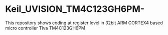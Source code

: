 # Keil_UVISION_TM4C123GH6PM-
This repository shows coding at register level in 32bit ARM CORTEX4 based micro controller Tiva TM4C123GH6PM
